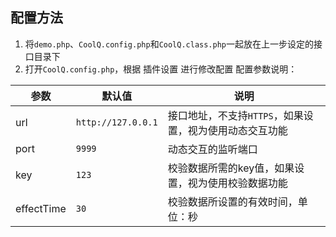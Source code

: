 配置方法
---
1. 将```demo.php```、```CoolQ.config.php```和```CoolQ.class.php```一起放在上一步设定的接口目录下
2. 打开```CoolQ.config.php```，根据 插件设置 进行修改配置
 配置参数说明：

 |  参数 |  默认值  |  说明  |
 | --- | --- | --- |
 |  url  |  ```http://127.0.0.1```  |  接口地址，不支持```HTTPS```，如果设置，视为使用动态交互功能|
 |  port  |  ```9999```  |  动态交互的监听端口  |
 |  key  |  ```123```  |  校验数据所需的key值，如果设置，视为使用校验数据功能  |
 |  effectTime  |  ```30```  |  校验数据所设置的有效时间，单位：秒  |
